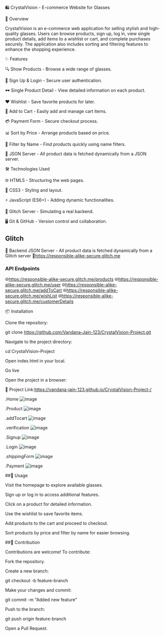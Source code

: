🛍️ CrystalVision - E-commerce Website for Glasses

🚀 Overview

CrystalVision is an e-commerce web application for selling stylish and high-quality glasses. Users can browse products,
sign up, log in, view single product details, add items to a wishlist or cart, and complete purchases securely. 
The application also includes sorting and filtering features to enhance the shopping experience.

✨ Features

🔍 Show Products - Browse a wide range of glasses.

📝 Sign Up & Login - Secure user authentication.

🕶️ Single Product Detail - View detailed information on each product.

❤️ Wishlist - Save favorite products for later.

🛒 Add to Cart - Easily add and manage cart items.

💳 Payment Form - Secure checkout process.

📊 Sort by Price - Arrange products based on price.

🔎 Filter by Name - Find products quickly using name filters.

📡 JSON Server - All product data is fetched dynamically from a JSON server.

🛠️ Technologies Used

🌐 HTML5 - Structuring the web pages.

🎨 CSS3 - Styling and layout.

⚡ JavaScript (ES6+) - Adding dynamic functionalities.

📡 Glitch Server - Simulating a real backend.

🖥️ Git & GitHub - Version control and collaboration.
## Glitch 
📡 Backend JSON Server - All product data is fetched dynamically from a Glitch server 
🚀https://responsible-alike-secure.glitch.me

### API Endpoints
🌐https://responsible-alike-secure.glitch.me/products
🌐https://responsible-alike-secure.glitch.me/user
🌐https://responsible-alike-secure.glitch.me/addToCart
🌐https://responsible-alike-secure.glitch.me/wishList
🌐https://responsible-alike-secure.glitch.me/customerDetails

📦 Installation

Clone the repository:

git clone https://github.com/Vandana-Jain-123/CrystalVision-Project.git

Navigate to the project directory:

cd CrystalVision-Project

Open index.html in your local.

Go live

Open the project in a browser:

🚀 Project Link:https://vandana-jain-123.github.io/CrystalVision-Project-/

.Home
![image](https://github.com/user-attachments/assets/b4f78772-b031-453e-a3cf-761b10f4d5a5)

.Product
![image](https://github.com/user-attachments/assets/39b65892-b529-4f7b-8c1e-b3576a959d78)

.addTocart
![image](https://github.com/user-attachments/assets/f843fe76-64a5-4ff5-8b3b-982cfca0e88f)

.verification
![image](https://github.com/user-attachments/assets/5386128a-489a-481c-ab64-34e870fec25e)

.Signup
![image](https://github.com/user-attachments/assets/560bf486-48e4-4cc6-8c98-e9d4cf623afe)

.Login 
![image](https://github.com/user-attachments/assets/eedd0cd4-bbd6-466a-9f7d-d215bb34ab68)

.shippingForm
![image](https://github.com/user-attachments/assets/aad3f970-3342-4400-ba6a-302a01e6c7ad)

.Payment
![image](https://github.com/user-attachments/assets/41608799-02f9-4649-9126-1c879eea74ef)





##🚀 Usage

Visit the homepage to explore available glasses.

Sign up or log in to access additional features.

Click on a product for detailed information.

Use the wishlist to save favorite items.

Add products to the cart and proceed to checkout.

Sort products by price and filter by name for easier browsing.

##🤝 Contribution

Contributions are welcome! To contribute:

Fork the repository.

Create a new branch:

git checkout -b feature-branch

Make your changes and commit:

git commit -m "Added new feature"

Push to the branch:

git push origin feature-branch

Open a Pull Request.

